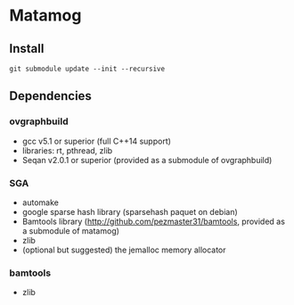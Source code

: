 # Matamog

## Install

`git submodule update --init --recursive`

## Dependencies

### ovgraphbuild

* gcc v5.1 or superior (full C++14 support)
* libraries: rt, pthread, zlib
* Seqan v2.0.1 or superior (provided as a submodule of ovgraphbuild)

### SGA

* automake
* google sparse hash library (sparsehash paquet on debian)
* Bamtools library (http://github.com/pezmaster31/bamtools, provided as a submodule of matamog)
* zlib
* (optional but suggested) the jemalloc memory allocator

### bamtools

* zlib
